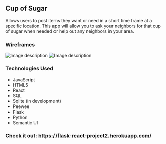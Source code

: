 ## Cup of Sugar

Allows users to post items they want or need in a short time frame at a specific location. This app will allow you to ask your neighbors for that cup of sugar when needed or help out any neighbors in your area.

### Wireframes
![Image description](/image/IMG_3826.jpg)
![Image description](/image/IMG_3827.jpg)

### Technologies Used
* JavaScript
* HTML5
* React
* SQL
* Sqlite (in development)
* Peewee
* Flask
* Python
* Semantic UI

### Check it out: https://flask-react-project2.herokuapp.com/
